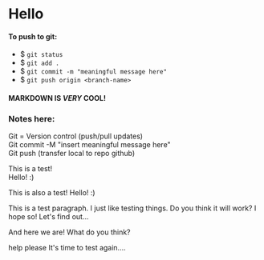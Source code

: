 # Hello
#### **To push to git:**
- $ `git status`
- $ `git add .`
- $ `git commit -m "meaningful message here"`
- $ `git push origin <branch-name>`

#### **MARKDOWN IS *VERY* COOL!**

### **Notes here:**
Git = Version control (push/pull updates) <br>
Git commit -M "insert meaningful message here" <br>
Git push (transfer local to repo github) <br>

This is a test! <br>
Hello! :)

This is also a test!
Hello! :)

<p>This is a test paragraph. I just like testing things. Do you think it will work? I hope so! Let's find out...<p> <p>And here we are! What do you think?<p>
help please
It's time to test again....
